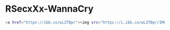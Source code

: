 # RSecxXx-WannaCry

````bash
<a href="https://ibb.co/wLZTBpr"><img src="https://i.ibb.co/wLZTBpr/IMG-20210515-WA0027.jpg" alt="IMG-20210515-WA0027" border="0"></a>
````
